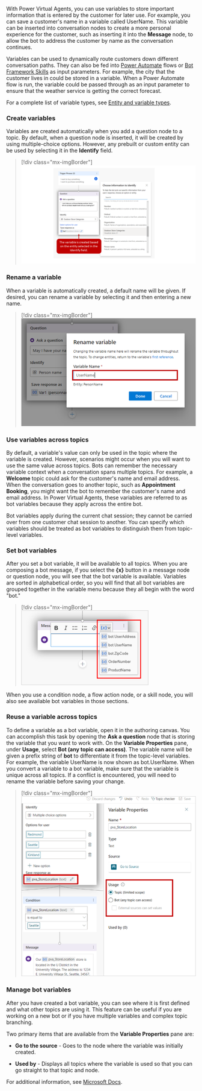 With Power Virtual Agents, you can use variables to store important information that is entered by the customer for later use. For example, you can save a customer's name in a variable called UserName. This variable can be inserted into conversation nodes to create a more personal experience for the customer, such as inserting it into the **Message** node, to allow the bot to address the customer by name as the conversation continues.

Variables can be used to dynamically route customers down different conversation paths. They can also be fed into [Power Automate](https://docs.microsoft.com/power-virtual-agents/advanced-flow/?azure-portal=true) flows or [Bot Framework Skills](https://docs.microsoft.com/azure/bot-service/bot-builder-skills-overview?view=azure-bot-service-4.0/?azure-portal=true) as input parameters. For example, the city that the customer lives in could be stored in a variable. When a Power Automate flow is run, the variable could be passed through as an input parameter to ensure that the weather service is getting the correct forecast.

For a complete list of variable types, see [Entity and variable types](https://docs.microsoft.com/power-virtual-agents/authoring-variables#entity-and-variable-type/?azure-portal=true).

### Create variables

Variables are created automatically when you add a question node to a topic. By default, when a question node is inserted, it will be created by using multiple-choice options. However, any prebuilt or custom entity can be used by selecting it in the **Identify** field.

> [!div class="mx-imgBorder"]
> [![The variable is created based on the entity selected in the Identify field.](../media/5-1.png)](../media/5-1.png#lightbox)

### Rename a variable

When a variable is automatically created, a default name will be given. If desired, you can rename a variable by selecting it and then entering a new name.

> [!div class="mx-imgBorder"]
> [![Rename variable dialog](../media/5-2.png)](../media/5-2.png#lightbox)

### Use variables across topics

By default, a variable's value can only be used in the topic where the variable is created. However, scenarios might occur when you will want to use the same value across topics. Bots can remember the necessary variable context when a conversation spans multiple topics. For example, a **Welcome** topic could ask for the customer's name and email address. When the conversation goes to another topic, such as **Appointment Booking**, you might want the bot to remember the customer's name and email address. In Power Virtual Agents, these variables are referred to as bot variables because they apply across the entire bot.

Bot variables apply during the current chat session; they cannot be carried over from one customer chat session to another. You can specify which variables should be treated as bot variables to distinguish them from topic-level variables.

### Set bot variables

After you set a bot variable, it will be available to all topics. When you are composing a bot message, if you select the **{x}** button in a message node or question node, you will see that the bot variable is available. Variables are sorted in alphabetical order, so you will find that all bot variables are grouped together in the variable menu because they all begin with the word "bot."

> [!div class="mx-imgBorder"]
> [![Drop-down list of bot variables: bot.UserAddress, bot.UserName, bot.ZipCode, OrderNumber, and ProductName.](../media/5-3.png)](../media/5-3.png#lightbox)

When you use a condition node, a flow action node, or a skill node, you will also see available bot variables in those sections.

### Reuse a variable across topics

To define a variable as a bot variable, open it in the authoring canvas. You can accomplish this task by opening the **Ask a question** node that is storing the variable that you want to work with. On the **Variable Properties** pane, under **Usage**, select **Bot (any topic can access)**. The variable name will be given a prefix string of **bot** to differentiate it from the topic-level variables. For example, the variable UserName is now shown as bot.UserName. When you convert a variable to a bot variable, make sure that the variable is unique across all topics. If a conflict is encountered, you will need to rename the variable before saving your change.

> [!div class="mx-imgBorder"]
> [![The pva_StoreLocation variable has Usage property set to Topic.](../media/5-4.png)](../media/5-4.png#lightbox)

### Manage bot variables

After you have created a bot variable, you can see where it is first defined and what other topics are using it. This feature can be useful if you are working on a new bot or if you have multiple variables and complex topic branching.

Two primary items that are available from the **Variable Properties** pane are:

- **Go to the source** - Goes to the node where the variable was initially created.

- **Used by** - Displays all topics where the variable is used so that you can go straight to that topic and node.

For additional information, see [Microsoft Docs](https://docs.microsoft.com/power-virtual-agents/authoring-variables-bot).
